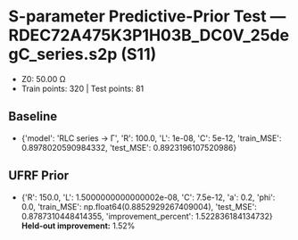 # S-parameter Predictive-Prior Test — RDEC72A475K3P1H03B_DC0V_25degC_series.s2p (S11)
- Z0: 50.00 Ω
- Train points: 320  |  Test points: 81

## Baseline
- {'model': 'RLC series -> Γ', 'R': 100.0, 'L': 1e-08, 'C': 5e-12, 'train_MSE': 0.8978020590984332, 'test_MSE': 0.8923196107520986}

## UFRF Prior
- {'R': 150.0, 'L': 1.5000000000000002e-08, 'C': 7.5e-12, 'a': 0.2, 'phi': 0.0, 'train_MSE': np.float64(0.8852929267409004), 'test_MSE': 0.8787310448414355, 'improvement_percent': 1.522836184134732}
**Held-out improvement:** 1.52%